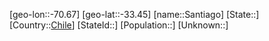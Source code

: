 ﻿---
location: [-33.45,-70.67]
type: City
tags:
- geo/City


SpocWebEntityId: 33946
isDeleted: false
confidential: public

---
[geo-lon::-70.67]
[geo-lat::-33.45]
[name::Santiago]
[State::]
[Country::[Chile](geo/Continent/South-America/Chile.md)]
[StateId::]
[Population::]
[Unknown::]

